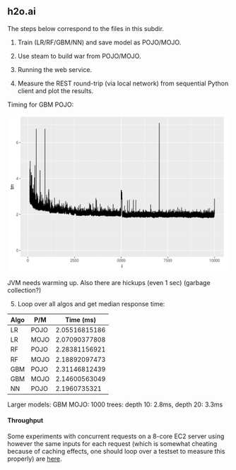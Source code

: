 
## h2o.ai

The steps below correspond to the files in this subdir.

1. Train (LR/RF/GBM/NN) and save model as POJO/MOJO.

2. Use steam to build war from POJO/MOJO.

3. Running the web service.

4. Measure the REST round-trip (via local network) from sequential Python client and plot the results. 

Timing for GBM POJO:

![](tm_gbm_pojo.png)

JVM needs warming up. Also there are hickups (even 1 sec) (garbage collection?)

5. Loop over all algos and get median response time:

Algo | P/M  | Time (ms)
-----|------|------------
LR   | POJO | 2.05516815186
LR   | MOJO | 2.07090377808
RF   | POJO | 2.28381156921
RF   | MOJO | 2.18892097473
GBM  | POJO | 2.31146812439
GBM  | MOJO | 2.14600563049
NN   | POJO | 2.1960735321

Larger models: GBM MOJO: 1000 trees: depth 10: 2.8ms, depth 20: 3.3ms


#### Throughput

Some experiments with concurrent requests on a 8-core EC2 server using however
the same inputs for each request (which is somewhat cheating because of caching effects,
one should loop over a testset to measure this properly) are 
[here](6-concurrent_ab.sh).







